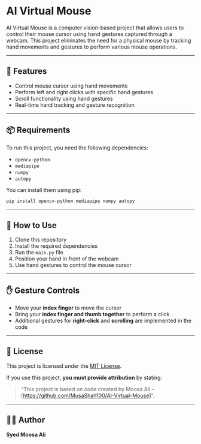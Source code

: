 # AI Virtual Mouse

AI Virtual Mouse is a computer vision-based project that allows users to control their mouse cursor using hand gestures captured through a webcam. This project eliminates the need for a physical mouse by tracking hand movements and gestures to perform various mouse operations.

---
## 🚀 Features

- Control mouse cursor using hand movements  
- Perform left and right clicks with specific hand gestures  
- Scroll functionality using hand gestures  
- Real-time hand tracking and gesture recognition  

---

## 📦 Requirements

To run this project, you need the following dependencies:

- `opencv-python`  
- `mediapipe`  
- `numpy`  
- `autopy`

You can install them using pip:

```bash
pip install opencv-python mediapipe numpy autopy
```

---

## 🧠 How to Use

1. Clone this repository  
2. Install the required dependencies  
3. Run the `main.py` file  
4. Position your hand in front of the webcam  
5. Use hand gestures to control the mouse cursor  

---

## ✋ Gesture Controls

- Move your **index finger** to move the cursor  
- Bring your **index finger and thumb together** to perform a click  
- Additional gestures for **right-click** and **scrolling** are implemented in the code  

---

## 📄 License

This project is licensed under the [MIT License](LICENSE).

If you use this project, **you must provide attribution** by stating:
> "This project is based on code created by Moosa Ali – [https://github.com/MusaShah100/AI-Virtual-Mouse]".

---

## 👨‍💻 Author

**Syed Moosa Ali**

